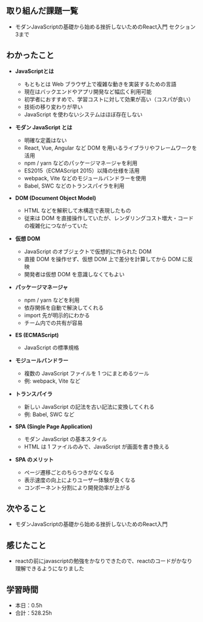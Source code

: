 ## 取り組んだ課題一覧
- モダンJavaScriptの基礎から始める挫折しないためのReact入門 セクション3まで

## わかったこと

- **JavaScriptとは**
  - もともとは Web ブラウザ上で複雑な動きを実装するための言語
  - 現在はバックエンドやアプリ開発など幅広く利用可能
  - 初学者におすすめで、学習コストに対して効果が高い（コスパが良い）
  - 技術の移り変わりが早い
  - JavaScript を使わないシステムはほぼ存在しない

- **モダン JavaScript とは**
  - 明確な定義はない
  - React, Vue, Angular など DOM を用いるライブラリやフレームワークを活用
  - npm / yarn などのパッケージマネージャを利用
  - ES2015（ECMAScript 2015）以降の仕様を活用
  - webpack, Vite などのモジュールバンドラーを使用
  - Babel, SWC などのトランスパイラを利用

- **DOM (Document Object Model)**
  - HTML などを解釈して木構造で表現したもの
  - 従来は DOM を直接操作していたが、レンダリングコスト増大・コードの複雑化につながっていた

- **仮想 DOM**
  - JavaScript のオブジェクトで仮想的に作られた DOM
  - 直接 DOM を操作せず、仮想 DOM 上で差分を計算してから DOM に反映
  - 開発者は仮想 DOM を意識しなくてもよい

- **パッケージマネージャ**
  - npm / yarn などを利用
  - 依存関係を自動で解決してくれる
  - import 先が明示的にわかる
  - チーム内での共有が容易

- **ES (ECMAScript)**
  - JavaScript の標準規格

- **モジュールバンドラー**
  - 複数の JavaScript ファイルを 1 つにまとめるツール
  - 例: webpack, Vite など

- **トランスパイラ**
  - 新しい JavaScript の記法を古い記法に変換してくれる
  - 例: Babel, SWC など

- **SPA (Single Page Application)**
  - モダン JavaScript の基本スタイル
  - HTML は 1 ファイルのみで、JavaScript が画面を書き換える

- **SPA のメリット**
  - ページ遷移ごとのちらつきがなくなる
  - 表示速度の向上によりユーザー体験が良くなる
  - コンポーネント分割により開発効率が上がる


## 次やること
- モダンJavaScriptの基礎から始める挫折しないためのReact入門 

## 感じたこと    
- reactの前にjavascriptの勉強をかなりできたので、reactのコードがかなり理解できるようになりました                                                                                                                                                                                                                                                                                                                                                                                                                                                                                                                                                                               
                                                                                             
                                    
## 学習時間
- 本日：0.5h
- 合計：528.25h